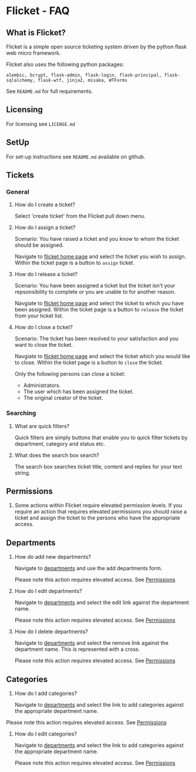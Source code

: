 
# Flicket - FAQ

## What is Flicket?

Flicket is a simple open source ticketing system driven by the python flask 
web micro framework. 

Flicket also uses the following python packages:

    alembic, bcrypt, flask-admin, flask-login, flask-principal, flask-sqlalchemy, flask-wtf, jinja2, misaka, WTForms
    
See `README.md` for full requirements.

## Licensing
For licensing see `LICENSE.md`

## SetUp

For set-up instructions see `README.md` available on github.

## Tickets

### General

1. How do I create a ticket?

   Select 'create ticket' from the Flicket pull down menu.
   
2. How do I assign a ticket?

   Scenario: You have raised a ticket and you know to whom the ticket should be 
   assigned.

   Navigate to [flicket home page](/flicket/) and select the ticket you 
   wish to assign. Within the ticket page is a button to `assign` ticket.
   
3. How do I release a ticket?

   Scenario: You have been assigned a ticket but the ticket isn't your repsonsibility
   to complete or you are unable to for another reason.
   
   Navgiate to [flicket home page](/flicket/) and select the ticket to
   which you have been assigned. Within the ticket page is a button
   to `release` the ticket from your ticket list.
   
4. How do I close a ticket?

   Scenario: The ticket has been resolved to your satisfaction and you 
   want to close the ticket.
   
   Navgiate to [flicket home page](/flicket/) and select the ticket
   which you would like to close. Within the ticket page is a button
   to `close` the ticket.
   
   Only the following persons can close a ticket:
   * Administrators.
   * The user which has been assigned the ticket.
   * The original creator of the ticket.
   
### Searching

1. What are quick filters?

   Quick filters are simply buttons that enable you to quick filter tickets
   by department, category and status etc.

2. What does the search box search?

   The search box searches ticket title, content and replies for your 
   text string.

## <a name="permissions"></a>Permissions

1. Some actions within Flicket require elevated permission levels. If you 
   require an action that requires elevated permissions you should raise
   a ticket and assign the ticket to the persons who have the appropriate
   access.

## Departments

1. How do add new departments?

   Navigate to [departments](/flicket/departments/) and use the add 
   departments form.
   
   Please note this action requires elevated access. See [Permissions](#permissions)
   
2. How do I edit departments?

   Navigate to [departments](/flicket/departments/) and select the edit
   link against the department name.
   
   Please note this action requires elevated access. See [Permissions](#permissions) 
   
3. How do I delete departments?

   Navigate to [departments](/flicket/departments/) and select the remove
   link against the department name. This is represented with a cross.
   
   Please note this action requires elevated access. See [Permissions](#permissions)

## Categories

1. How do I add categories?
    
   Navigate to [departments](/flicket/departments/) and select the link
   to add categories against the appropriate department name.
   
  Please note this action requires elevated access. See [Permissions](#permissions)
   
1. How do I edit categories?
    
   Navigate to [departments](/flicket/departments/) and select the link
   to add categories against the appropriate department name.
   
   Please note this action requires elevated access. See [Permissions](#permissions)